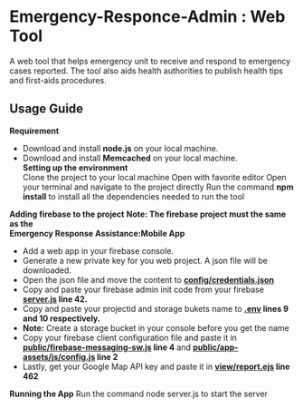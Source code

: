 # Emergency-Responce-Admin : Web Tool
A web tool that helps emergency unit to receive and respond to emergency cases reported. The tool also aids health authorities to publish health tips and first-aids procedures.
## Usage Guide
**Requirement**
* Download and install **node.js** on your local machine.
* Download and install **Memcached** on your local machine.  
**Setting up the environment**  
Clone  the project to your local machine
Open with favorite editor
Open your terminal and navigate to the project directly
Run the command **npm install** to install all the dependencies needed to run the tool


**Adding firebase to the project**
**Note: The firebase project must the same as the  
Emergency Response Assistance:Mobile App**
* Add a web app in your firebase console.
* Generate a new private key for you web project. A json file will be downloaded.
* Open the json file and move the content to **[config/credentials.json](config/credentials.json)**  
* Copy and paste your firebase admin init code from your firebase **[server.js](server.js) line 42.**
* Copy and paste your projectid and storage bukets name to **[.env](.env) lines 9 and 10 respectively.**
 * **Note:** Create a storage bucket in your console before you get the name
* Copy your firebase client configuration file and paste it in **[public/firebase-messaging-sw.js](public/firebase-messaging-sw.js) line 4** and **[public/app-assets/js/config.js](public/app-assets/js/config.js) line 2**
* Lastly, get your Google Map API key and paste it in **[view/report.ejs](view/report.ejs) line 462**

**Running the App**
Run the command node server.js to start the server
